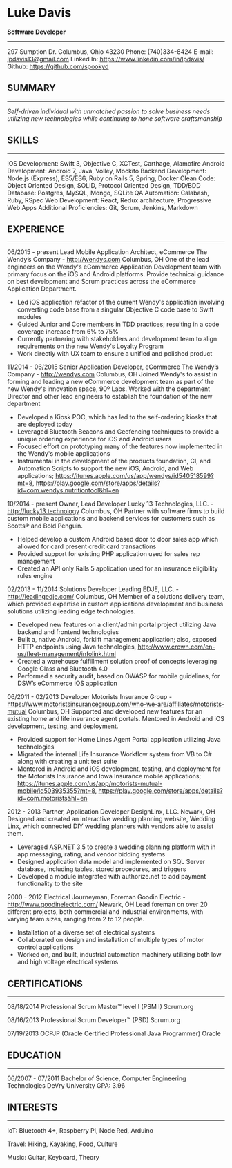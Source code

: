 # Luke Davis

**Software Developer**

---

297 Sumption Dr.
Columbus, Ohio 43230
Phone: (740)334-8424
E-mail: lpdavis13@gmail.com
Linked In: https://www.linkedin.com/in/lpdavis/
Github: https://github.com/spookyd

## SUMMARY

---

*Self-driven individual with unmatched passion to solve business needs utilizing new technologies while continuing to hone software craftsmanship*

## SKILLS

---

iOS Development: Swift 3, Objective C, XCTest, Carthage, Alamofire
Android Development: Android 7, Java, Volley, Mockito
Backend Development: Node.js (Express), ES5/ES6, Ruby on Rails 5, Spring, Docker
Clean Code: Object Oriented Design, SOLID, Protocol Oriented Design, TDD/BDD
Database: Postgres, MySQL, Mongo, SQLite
QA Automation: Calabash, Ruby, RSpec
Web Development: React, Redux architecture, Progressive Web Apps
Additional Proficiencies: Git, Scrum, Jenkins, Markdown

## EXPERIENCE

---

06/2015 - present
Lead Mobile Application Architect, eCommerce
The Wendy’s Company - http://wendys.com
Columbus, OH
One of the lead engineers on the Wendy's eCommerce Application Development team with primary focus on the iOS and Android platforms. Provide technical guidance on best development and Scrum practices across the eCommerce Application Department.

* Led iOS application refactor of the current Wendy's application involving converting code base from a singular Objective C code base to Swift modules
* Guided Junior and Core members in TDD practices; resulting in a code coverage increase from 6% to 75%
* Currently partnering with stakeholders and development team to align requirements on the new Wendy's Loyalty Program
* Work directly with UX team to ensure a unified and polished product

11/2014 - 06/2015
Senior Application Developer, eCommerce
The Wendy’s Company - http://wendys.com
Columbus, OH
Joined Wendy's to assist in forming and leading a new eCommerce development team as part of the new Wendy's innovation space, 90º Labs. Worked with the department Director and other lead engineers to establish the foundation of the new department

* Developed a Kiosk POC, which has led to the self-ordering kiosks that are deployed today
* Leveraged Bluetooth Beacons and Geofencing techniques to provide a unique ordering experience for iOS and Android users
* Focused effort on prototyping many of the features now implemented in the Wendy's mobile applications
* Instrumental in the development of the products foundation, CI, and Automation Scripts to support the new iOS, Android, and Web applications; https://itunes.apple.com/us/app/wendys/id540518599?mt=8, https://play.google.com/store/apps/details?id=com.wendys.nutritiontool&hl=en

10/2014 - present
Owner, Lead Developer
Lucky 13 Technologies, LLC. - http://lucky13.technology
Columbus, OH
Partner with software firms to build custom mobile applications and backend services for customers such as Scotts® and Bold Penguin.

* Helped develop a custom Android based door to door sales app which allowed for card present credit card transactions
* Provided support for existing PHP application used for sales rep management
* Created an API only Rails 5 application used for an insurance eligibility rules engine

02/2013 - 11/2014
Solutions Developer
Leading EDJE, LLC. - http://leadingedje.com/
Columbus, OH
Member of a solutions delivery team, which provided expertise in custom applications development and business solutions utilizing leading edge technologies.

* Developed new features on a client/admin portal project utilizing Java backend and frontend technologies
* Built a, native Android, forklift management application; also, exposed HTTP endpoints using Java technologies, http://www.crown.com/en-us/fleet-management/infolink.html
* Created a warehouse fulfillment solution proof of concepts leveraging Google Glass and Bluetooth 4.0
* Performed a security audit, based on OWASP for mobile guidelines, for DSW’s eCommerce iOS application

06/2011 - 02/2013
Developer
Motorists Insurance Group - https://www.motoristsinsurancegroup.com/who-we-are/affiliates/motorists-mutual
Columbus, OH
Supported and developed new features for an existing home and life insurance agent portals. Mentored in Android and iOS development, testing, and deployment.

* Provided support for Home Lines Agent Portal application utilizing Java technologies
* Migrated the internal Life Insurance Workflow system from VB to C# along with creating a unit test suite
* Mentored in Android and iOS development, testing, and deployment for the Motorists Insurance and Iowa Insurance mobile applications; https://itunes.apple.com/us/app/motorists-mutual-mobile/id503935355?mt=8, https://play.google.com/store/apps/details?id=com.motorists&hl=en

2012 - 2013
Partner, Application Developer
DesignLinx, LLC.
Newark, OH
Designed and created an interactive wedding planning website, Wedding Linx, which connected DIY wedding planners with vendors able to assist them.

* Leveraged ASP.NET 3.5 to create a wedding planning platform with in app messaging, rating, and vendor bidding systems
* Designed application data model and implemented on SQL Server database, including tables, stored procedures, and triggers
* Developed a module integrated with authorize.net to add payment functionality to the site

2000 - 2012
Electrical Journeyman, Foreman
Goodin Electric - http://www.goodinelectric.com/
Newark, OH
Lead foreman on over 20 different projects, both commercial and industrial environments, with varying team sizes, ranging from 2 to 12 people.

* Installation of a diverse set of electrical systems
* Collaborated on design and installation of multiple types of motor control applications
* Worked on, and built, industrial automation machinery utilizing both low and high voltage electrical systems


## CERTIFICATIONS

---

08/18/2014
Professional Scrum Master™ level I (PSM I)
Scrum.org

08/16/2013
Professional Scrum Developer™ (PSD)
Scrum.org

07/19/2013
OCPJP (Oracle Certified Professional Java Programmer)
Oracle


## EDUCATION

---

06/2007 - 07/2011
Bachelor of Science, Computer Engineering Technologies
DeVry University
GPA: 3.96


## INTERESTS

---

IoT: Bluetooth 4+, Raspberry Pi, Node Red, Arduino

Travel: Hiking, Kayaking, Food, Culture

Music: Guitar, Keyboard, Theory

